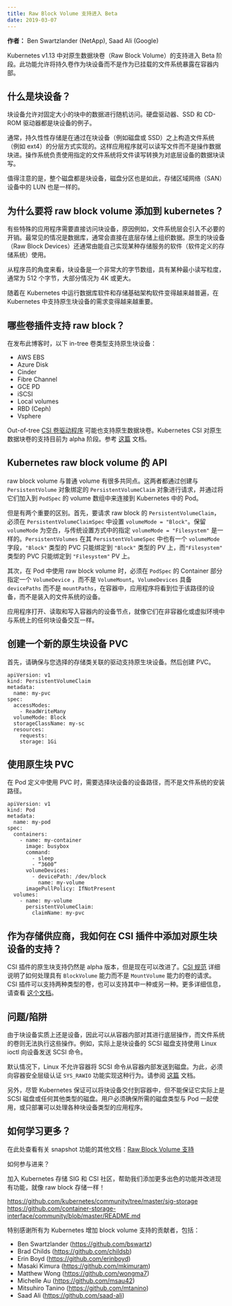 ```yaml
---
title: Raw Block Volume 支持进入 Beta
date: 2019-03-07
---
```

<!--
---
title: Raw Block Volume support to Beta
date: 2019-03-07
---
--->

<!--
**Authors:**
Ben Swartzlander (NetApp), Saad Ali (Google)

Kubernetes v1.13 moves raw block volume support to beta. This feature allows persistent volumes to be exposed inside containers as a block device instead of as a mounted file system.
--->
**作者：**
Ben Swartzlander (NetApp), Saad Ali (Google)

Kubernetes v1.13 中对原生数据块卷（Raw Block Volume）的支持进入 Beta 阶段。此功能允许将持久卷作为块设备而不是作为已挂载的文件系统暴露在容器内部。

<!--
## What are block devices?

Block devices enable random access to data in fixed-size blocks. Hard drives, SSDs, and CD-ROMs drives are all examples of block devices.

Typically persistent storage is implemented in a layered maner with a file system (like ext4) on top of a block device (like a spinning disk or SSD). Applications then read and write files instead of operating on blocks. The operating systems take care of reading and writing files, using the specified filesystem, to the underlying device as blocks.

It's worth noting that while whole disks are block devices, so are disk partitions, and so are LUNs from a storage area network (SAN) device.
--->
## 什么是块设备？

块设备允许对固定大小的块中的数据进行随机访问。硬盘驱动器、SSD 和 CD-ROM 驱动器都是块设备的例子。

通常，持久性性存储是在通过在块设备（例如磁盘或 SSD）之上构造文件系统（例如 ext4）的分层方式实现的。这样应用程序就可以读写文件而不是操作数据块进。操作系统负责使用指定的文件系统将文件读写转换为对底层设备的数据块读写。

值得注意的是，整个磁盘都是块设备，磁盘分区也是如此，存储区域网络（SAN）设备中的 LUN 也是一样的。

<!--
## Why add raw block volumes to kubernetes?

There are some specialized applications that require direct access to a block device because, for example, the file system layer introduces unneeded overhead. The most common case is databases, which prefer to organize their data directly on the underlying storage. Raw block devices are also commonly used by any software which itself implements some kind of storage service (software defined storage systems).
--->
## 为什么要将 raw block volume 添加到 kubernetes？

有些特殊的应用程序需要直接访问块设备，原因例如，文件系统层会引入不必要的开销。最常见的情况是数据库，通常会直接在底层存储上组织数据。原生的块设备（Raw Block Devices）还通常由能自己实现某种存储服务的软件（软件定义的存储系统）使用。

<!--
From a programmer's perspective, a block device is a very large array of bytes, usually with some minimum granularity for reads and writes, often 512 bytes, but frequently 4K or larger.

As it becomes more common to run database software and storage infrastructure software inside of Kubernetes, the need for raw block device support in Kubernetes becomes more important.
--->
从程序员的角度来看，块设备是一个非常大的字节数组，具有某种最小读写粒度，通常为 512 个字节，大部分情况为 4K 或更大。

随着在 Kubernetes 中运行数据库软件和存储基础架构软件变得越来越普遍，在 Kubernetes 中支持原生块设备的需求变得越来越重要。

<!--
## Which volume plugins support raw blocks?

As of the publishing of this blog, the following in-tree volumes types support raw blocks:
--->
## 哪些卷插件支持 raw block？

在发布此博客时，以下 in-tree 卷类型支持原生块设备：

- AWS EBS
- Azure Disk
- Cinder
- Fibre Channel
- GCE PD
- iSCSI
- Local volumes
- RBD (Ceph)
- Vsphere

<!--
Out-of-tree [CSI volume drivers](https://kubernetes.io/blog/2019/01/15/container-storage-interface-ga/) may also support raw block volumes. Kubernetes CSI support for raw block volumes is currently alpha. See documentation [here](https://kubernetes-csi.github.io/docs/raw-block.html).
--->
Out-of-tree [CSI 卷驱动程序](https://kubernetes.io/blog/2019/01/15/container-storage-interface-ga/) 可能也支持原生数据块卷。Kubernetes CSI 对原生数据块卷的支持目前为 alpha 阶段。参考 [这篇](https://kubernetes-csi.github.io/docs/raw-block.html) 文档。

<!--
## Kubernetes raw block volume API

Raw block volumes share a lot in common with ordinary volumes. Both are requested by creating `PersistentVolumeClaim` objects which bind to `PersistentVolume` objects, and are attached to Pods in Kubernetes by including them in the volumes array of the `PodSpec`.

There are 2 important differences however. First, to request a raw block `PersistentVolumeClaim`, you must set `volumeMode = "Block"` in the `PersistentVolumeClaimSpec`. Leaving `volumeMode` blank is the same as specifying `volumeMode = "Filesystem"` which results in the traditional behavior. `PersistentVolumes` also have a `volumeMode` field in their `PersistentVolumeSpec`, and `"Block"` type PVCs can only bind to `"Block"` type PVs and `"Filesystem"` PVCs can only bind to `"Filesystem"` PVs.
--->
## Kubernetes raw block volume 的 API

raw block volume 与普通 volume 有很多共同点。这两者都通过创建与 `PersistentVolume` 对象绑定的 `PersistentVolumeClaim` 对象进行请求，并通过将它们加入到 `PodSpec` 的 volume 数组中来连接到 Kubernetes 中的 Pod。

但是有两个重要的区别。首先，要请求 raw block 的 `PersistentVolumeClaim`，必须在 `PersistentVolumeClaimSpec` 中设置 `volumeMode = "Block"`。保留 `volumeMode` 为空白，与传统设置方式中的指定 `volumeMode = "Filesystem"` 是一样的。`PersistentVolumes` 在其 `PersistentVolumeSpec` 中也有一个 `volumeMode` 字段，`"Block"` 类型的 PVC 只能绑定到 `"Block"` 类型的 PV 上，而`"Filesystem"` 类型的 PVC 只能绑定到 `"Filesystem"` PV 上。

<!--
Secondly, when using a raw block volume in your Pods, you must specify a `VolumeDevice` in the Container portion of the `PodSpec` rather than a `VolumeMount`. `VolumeDevices` have `devicePaths` instead of `mountPaths`, and inside the container, applications will see a device at that path instead of a mounted file system.

Applications open, read, and write to the device node inside the container just like they would interact with any block device on a system in a non-containerized or virtualized context.
--->
其次，在 Pod 中使用 raw block volume 时，必须在 `PodSpec` 的 Container 部分指定一个 `VolumeDevice` ，而不是 `VolumeMount`。`VolumeDevices` 具备 `devicePaths` 而不是 `mountPaths`，在容器中，应用程序将看到位于该路径的设备，而不是装入的文件系统的设备。

应用程序打开、读取和写入容器内的设备节点，就像它们在非容器化或虚拟环境中与系统上的任何块设备交互一样。

<!--
## Creating a new raw block PVC

First, ensure that the provisioner associated with the storage class you choose is one that support raw blocks. Then create the PVC.
--->
## 创建一个新的原生块设备 PVC

首先，请确保与您选择的存储类关联的驱动支持原生块设备。然后创建 PVC。

```
apiVersion: v1
kind: PersistentVolumeClaim
metadata:
  name: my-pvc
spec:
  accessModes:
    - ReadWriteMany
  volumeMode: Block
  storageClassName: my-sc
  resources:
    requests:
    storage: 1Gi
```

<!--
## Using a raw block PVC

When you use the PVC in a pod definition, you get to choose the device path for the block device rather than the mount path for the file system.
--->
## 使用原生块 PVC

在 Pod 定义中使用 PVC 时，需要选择块设备的设备路径，而不是文件系统的安装路径。

```
apiVersion: v1
kind: Pod
metadata:
  name: my-pod
spec:
  containers:
    - name: my-container
      image: busybox
      command:
        - sleep
        - “3600”
      volumeDevices:
        - devicePath: /dev/block
          name: my-volume
      imagePullPolicy: IfNotPresent
  volumes:
    - name: my-volume
      persistentVolumeClaim:
        claimName: my-pvc
```

<!--
## As a storage vendor, how do I add support for raw block devices to my CSI plugin?

Raw block support for CSI plugins is still alpha, but support can be added today. The [CSI specification](https://github.com/container-storage-interface/spec/blob/master/spec.md) details how to handle requests for volume that have the `BlockVolume` capability instead of the `MountVolume` capability. CSI plugins can support both kinds of volumes, or one or the other. For more details see [documentation here](https://kubernetes-csi.github.io/docs/raw-block.html).
--->
## 作为存储供应商，我如何在 CSI 插件中添加对原生块设备的支持？

CSI 插件的原生块支持仍然是 alpha 版本，但是现在可以改进了。[CSI 规范](https://github.com/container-storage-interface/spec/blob/master/spec.md) 详细说明了如何处理具有 `BlockVolume` 能力而不是 `MountVolume` 能力的卷的请求。CSI 插件可以支持两种类型的卷，也可以支持其中一种或另一种。更多详细信息，请查看 [这个文档](https://kubernetes-csi.github.io/docs/raw-block.html)。


<!--
## Issues/gotchas

Because block devices are actually devices, it’s possible to do low-level actions on them from inside containers that wouldn’t be possible with file system volumes. For example, block devices that are actually SCSI disks support sending SCSI commands to the device using Linux ioctls.
--->
## 问题/陷阱

由于块设备实质上还是设备，因此可以从容器内部对其进行底层操作，而文件系统的卷则无法执行这些操作。例如，实际上是块设备的 SCSI 磁盘支持使用 Linux ioctl 向设备发送 SCSI 命令。

<!--
By default, Linux won’t allow containers to send SCSI commands to disks from inside containers though. In order to do so, you must grant the `SYS_RAWIO` capability to the container security context to allow this. See documentation [here](/docs/tasks/configure-pod-container/security-context/#set-capabilities-for-a-container).

Also, while Kubernetes is guaranteed to deliver a block device to the container, there’s no guarantee that it’s actually a SCSI disk or any other kind of disk for that matter. The user must either ensure that the desired disk type is used with his pods, or only deploy applications that can handle a variety of block device types.
--->
默认情况下，Linux 不允许容器将 SCSI 命令从容器内部发送到磁盘。为此，必须向容器安全层级认证 `SYS_RAWIO` 功能实现这种行为。请参阅 [这篇](/docs/tasks/configure-pod-container/security-context/#set-capabilities-for-a-container) 文档。

另外，尽管 Kubernetes 保证可以将块设备交付到容器中，但不能保证它实际上是 SCSI 磁盘或任何其他类型的磁盘。用户必须确保所需的磁盘类型与 Pod 一起使用，或只部署可以处理各种块设备类型的应用程序。

<!--
## How can I learn more?

Check out additional documentation on the snapshot feature here: [Raw Block Volume Support](/docs/concepts/storage/persistent-volumes/#raw-block-volume-support)

How do I get involved?

Join the Kubernetes storage SIG and the CSI community and help us add more great features and improve existing ones like raw block storage!
--->
## 如何学习更多？

在此处查看有关 snapshot 功能的其他文档：[Raw Block Volume 支持](/docs/concepts/storage/persistent-volumes/#raw-block-volume-support)

如何参与进来？

加入 Kubernetes 存储 SIG 和 CSI 社区，帮助我们添加更多出色的功能并改进现有功能，就像 raw block 存储一样！

https://github.com/kubernetes/community/tree/master/sig-storage
https://github.com/container-storage-interface/community/blob/master/README.md

<!--
Special thanks to all the contributors who helped add block volume support to Kubernetes including:
--->
特别感谢所有为 Kubernetes 增加 block volume 支持的贡献者，包括：

- Ben Swartzlander (https://github.com/bswartz)
- Brad Childs (https://github.com/childsb)
- Erin Boyd (https://github.com/erinboyd)
- Masaki Kimura (https://github.com/mkimuram)
- Matthew Wong (https://github.com/wongma7)
- Michelle Au (https://github.com/msau42)
- Mitsuhiro Tanino (https://github.com/mtanino)
- Saad Ali (https://github.com/saad-ali)
